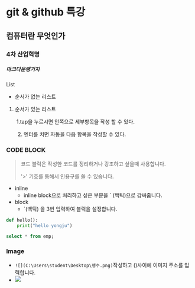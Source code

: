# git & github 특강

## 컴퓨터란 무엇인가

### 4차 산업혁명

##### 마크다운랭기지



List

- 순서가 없는 리스트

1. 순서가 있는 리스트

   ​	1.tap을 누르시면 안쪽으로 세부항목을 작성 할 수 있다.

   	2. 엔터를 치면 자동을 다음 항목을 작성할 수 있다.

###  CODE BLOCK

> 코드 블럭은 작성한 코드를 정리하거나 강조하고 싶을때 사용합니다.
>
> '>' 기호를 통해서 인용구를 쓸 수 있습니다.

- inline
  - inline block으로 처리하고 싶은 부분을 ` (백틱)으로 감싸줍니다.
- block
  - `(백틱) 을 3번 입력하여 블럭을 설정합니다.

```python
def hello():
	print("hello yongju")

```



```sql
select * from emp;
```



### Image

- `![](C:\Users\student\Desktop\펭수.png)`작성하고 ()사이에 이미지 주소를 입력합니다.
- ![](C:\Users\student\Desktop\펭수.png)





